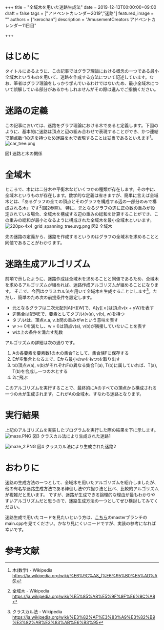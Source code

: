+++
title =  "全域木を用いた迷路生成法"
date = 2019-12-13T00:00:00+09:00
draft = false
tags = ["アドベントカレンダー2019","迷路"]
featured_image = ""
authors = ["kerochan"]
description = "AmusementCreators アドベントカレンダー11日目"

+++

# はじめに
タイトルにあるように、この記事ではグラフ理論における概念の一つである最小全域木というものを用いて、迷路を作成する方法について記述しています。なお、筆者はグラフ理論をしっかり学んでいるわけではないため、最小全域木について誤解している部分があるかもしれませんがその際は進んでご指摘ください。

# 迷路の定義
この記事においては、迷路をグラフ理論における木であると定義します。下図のように、基本的に迷路は頂点と辺の組み合わせで表現することができ、かつ連結で頂点数-1の辺を持つため迷路を木で表現することは妥当であるといえます[^1]。
![car_tree.png](https://qiita-image-store.s3.ap-northeast-1.amazonaws.com/0/214300/8fc126ff-7821-78e7-f1be-b82db471d94a.png "図1 迷路と木の関係")

図1 迷路と木の関係

# 全域木
ところで、木には二分木や平衡木などいくつかの種類が存在します。その中に、全域木というものが存在します。数学的な定義は省きますが、簡単に言えば全域木とは、「あるグラフの全ての頂点とそのグラフを構成する辺の一部分のみで構成される木」です[^2](図2参照)。
特に、元となるグラフの辺に正の数の重みが設定されている場合、全域木を構成する辺の重みの総和を計算することができ、この重みの総和が最小となるように構成された全域木を最小全域木といいます。
![220px-4x4_grid_spanning_tree.svg.png](https://qiita-image-store.s3.ap-northeast-1.amazonaws.com/0/214300/f9b8bbce-96d0-ecf1-4656-a6c34d77e27b.png "図2 全域木")
図2 全域木

先の迷路の定義から、迷路を作成するというのはグラフの全域木を求めることと同値であることがわかります。

# 迷路生成アルゴリズム
前項で示したように、迷路作成は全域木を求めることと同値であるため、全域木を求めるアルゴリズムが組めれば、迷路作成アルゴリズムが組めることになります。
そこで、今回はクラスカル法を用いて全域木を生成することにします[^3]。ただし、簡単のため次の前提条件を設定します。

- 元となるグラフは二次元配列A[H][W]で、A[y][ｘ]は頂点v(x + yW)を表す
- 辺集合は配列Eで、要素としてタプルt(v(a), v(b), w)を持つ
- タプルtは、頂点v_a, v_b間の重みがwという意味を表す
- w >= 0を満たし、w = 0は頂点v(a), v(b)が隣接していないことを表す
- wは上の条件を満たす乱数

アルゴリズムの詳細は次の通りです。

1. Aの各要素を要素数1の木の集合Tとして、集合族Fに保存する
2. Eが空集合となるまで、Eから最小のwをもつtを取り出す
3. tの頂点v(a), v(b)がそれぞれFの異なる集合T(a), T(b)に属していれば、T(a), T(b)を合成し一つの木とする
4. 2に飛ぶ

このアルゴリズムを実行することで、最終的にAのすべての頂点から構成される一つの木が生成されます。これがAの全域木、すなわち迷路となります。
# 実行結果
上記のアルゴリズムを実装したプログラムを実行した際の結果を下に示します。
![maze.PNG](https://qiita-image-store.s3.ap-northeast-1.amazonaws.com/0/214300/66a67791-191a-d98e-ea19-8a09251646a3.png "図3 クラスカル法により生成された迷路1")
図3 クラスカル法により生成された迷路1

![maze_2.PNG](https://qiita-image-store.s3.ap-northeast-1.amazonaws.com/0/214300/15e7a892-3e54-7f12-dac8-c5edbf4f5155.png "図4 クラスカル法により生成された迷路2")
図4 クラスカル法により生成された迷路2


# おわりに
迷路の生成方法の一つとして、全域木を用いたアルゴリズムを紹介しましたが、他の有名な迷路生成方法である棒倒し法や穴掘り法と比べ、比較的アルゴリズムが複雑だと思います。
ですが、迷路が生成できる論理的な理由が最もわかりやすいアルゴリズムだと思うので、迷路生成方法の一つとしてぜひ検討してみてください。

迷路生成で用いたコードを見たいという方は、[こちら](https://github.com/kerochan/Maze)のmasterブランチのmain.cppを見てください。かなり見にくいコードですが、実装の参考になれば幸いです。


# 参考文献
[^1]: 木(数学) - Wikipedia https://ja.wikipedia.org/wiki/%E6%9C%A8_(%E6%95%B0%E5%AD%A6)
[^2]: 全域木 - Wikipedia https://ja.wikipedia.org/wiki/%E5%85%A8%E5%9F%9F%E6%9C%A8
[^3]: クラスカル法 - Wikipedia https://ja.wikipedia.org/wiki/%E3%82%AF%E3%83%A9%E3%82%B9%E3%82%AB%E3%83%AB%E6%B3%95


